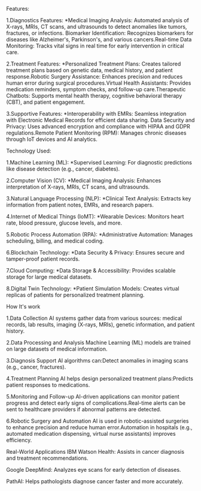 Features:

 1.Diagnostics Features:
     *Medical Imaging Analysis: Automated analysis of X-rays, MRIs, CT scans, and ultrasounds to detect anomalies like tumors, fractures, or infections. Biomarker Identification: Recognizes biomarkers for diseases like Alzheimer's, Parkinson's, and various cancers.Real-time Data Monitoring: Tracks vital signs in real time for early intervention in critical care.
     
 2.Treatment Features:
    *Personalized Treatment Plans: Creates tailored treatment plans based on genetic data, medical history, and patient response.Robotic Surgery Assistance: Enhances precision and reduces human error during surgical procedures.Virtual Health Assistants: Provides medication reminders, symptom checks, and follow-up care.Therapeutic Chatbots: Supports mental health therapy, cognitive behavioral therapy (CBT), and patient engagement.
    
 3.Supportive Features:
    *Interoperability with EMRs: Seamless integration with Electronic Medical Records for efficient data sharing. Data Security and Privacy: Uses advanced encryption and compliance with HIPAA and GDPR regulations.Remote Patient Monitoring (RPM): Manages chronic diseases through IoT devices and AI analytics.

Technology Used:

1.Machine Learning (ML):
   *Supervised Learning: For diagnostic predictions like disease detection (e.g., cancer, diabetes).

2.Computer Vision (CV):
   *Medical Imaging Analysis: Enhances interpretation of X-rays, MRIs, CT scans, and ultrasounds.

3.Natural Language Processing (NLP):
   *Clinical Text Analysis: Extracts key information from patient notes, EMRs, and research papers.

4.Internet of Medical Things (IoMT):
   *Wearable Devices: Monitors heart rate, blood pressure, glucose levels, and more.

5.Robotic Process Automation (RPA):
   *Administrative Automation: Manages scheduling, billing, and medical coding.

6.Blockchain Technology:
   *Data Security & Privacy: Ensures secure and tamper-proof patient records.

7.Cloud Computing:
   *Data Storage & Accessibility: Provides scalable storage for large medical datasets.

8.Digital Twin Technology:
   *Patient Simulation Models: Creates virtual replicas of patients for personalized treatment planning.

How It's work

 1.Data Collection AI systems gather data from various sources: medical records, lab results, imaging (X-rays, MRIs), genetic information, and patient history.

 2.Data Processing and Analysis Machine Learning (ML) models are trained on large datasets of medical information.

 3.Diagnosis Support AI algorithms can:Detect anomalies in imaging scans (e.g., cancer, fractures).

 4.Treatment Planning AI helps design personalized treatment plans:Predicts patient responses to medications.

 5.Monitoring and Follow-up AI-driven applications can monitor patient progress and detect early signs of complications.Real-time alerts can be sent to healthcare providers if abnormal patterns are detected.

 6.Robotic Surgery and Automation AI is used in robotic-assisted surgeries to enhance precision and reduce human error.Automation in hospitals (e.g., automated medication dispensing, virtual nurse assistants) improves efficiency.

Real-World Applications IBM Watson Health: Assists in cancer diagnosis and treatment recommendations.

Google DeepMind: Analyzes eye scans for early detection of diseases.

PathAI: Helps pathologists diagnose cancer faster and more accurately.

